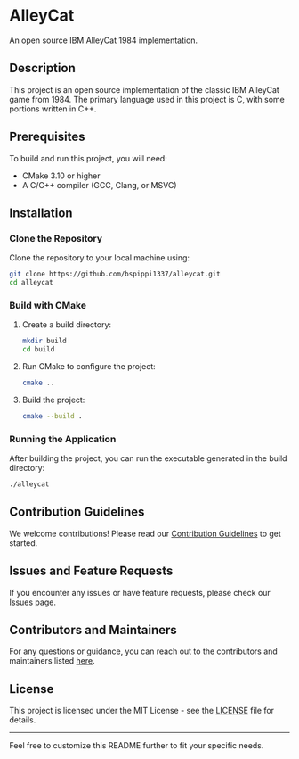 # AlleyCat

An open source IBM AlleyCat 1984 implementation.

## Description

This project is an open source implementation of the classic IBM AlleyCat game from 1984. The primary language used in this project is C, with some portions written in C++.

## Prerequisites

To build and run this project, you will need:

- CMake 3.10 or higher
- A C/C++ compiler (GCC, Clang, or MSVC)

## Installation

### Clone the Repository

Clone the repository to your local machine using:

```bash
git clone https://github.com/bspippi1337/alleycat.git
cd alleycat
```

### Build with CMake

1. Create a build directory:

    ```bash
    mkdir build
    cd build
    ```

2. Run CMake to configure the project:

    ```bash
    cmake ..
    ```

3. Build the project:

    ```bash
    cmake --build .
    ```

### Running the Application

After building the project, you can run the executable generated in the build directory:

```bash
./alleycat
```

## Contribution Guidelines

We welcome contributions! Please read our [Contribution Guidelines](https://github.com/bspippi1337/alleycat/blob/master/CONTRIBUTING.md) to get started.

## Issues and Feature Requests

If you encounter any issues or have feature requests, please check our [Issues](https://github.com/bspippi1337/alleycat/issues) page.

## Contributors and Maintainers

For any questions or guidance, you can reach out to the contributors and maintainers listed [here](https://github.com/bspippi1337/alleycat/graphs/contributors).

## License

This project is licensed under the MIT License - see the [LICENSE](https://github.com/bspippi1337/alleycat/blob/master/LICENSE) file for details.

---

Feel free to customize this README further to fit your specific needs.
